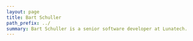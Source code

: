 ```yaml
---
layout: page
title: Bart Schuller
path_prefix: ../
summary: Bart Schuller is a senior software developer at Lunatech.
---
```

